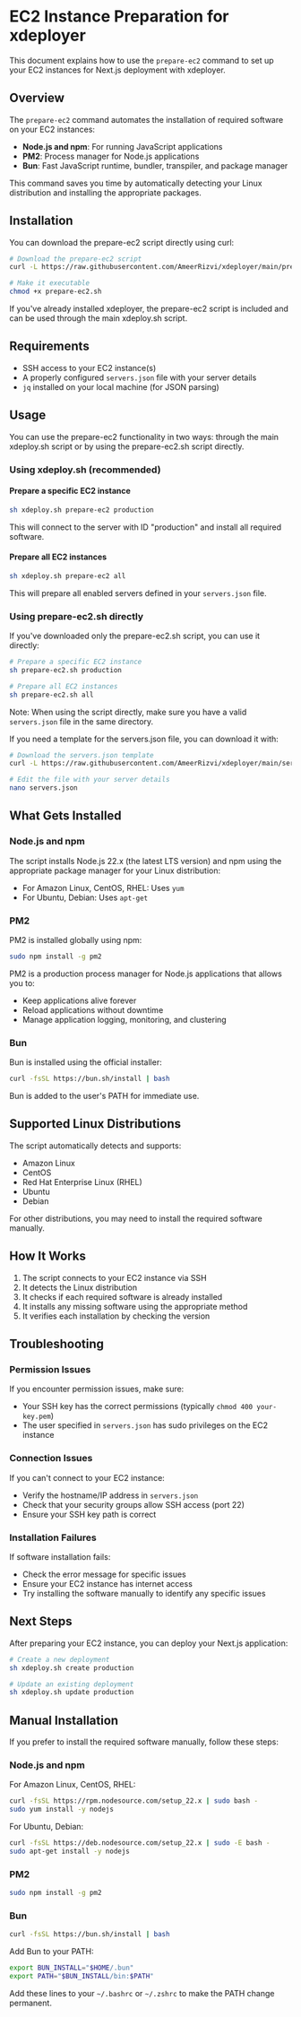 # EC2 Instance Preparation for xdeployer

This document explains how to use the `prepare-ec2` command to set up your EC2 instances for Next.js deployment with xdeployer.

## Overview

The `prepare-ec2` command automates the installation of required software on your EC2 instances:

- **Node.js and npm**: For running JavaScript applications
- **PM2**: Process manager for Node.js applications
- **Bun**: Fast JavaScript runtime, bundler, transpiler, and package manager

This command saves you time by automatically detecting your Linux distribution and installing the appropriate packages.

## Installation

You can download the prepare-ec2 script directly using curl:

```bash
# Download the prepare-ec2 script
curl -L https://raw.githubusercontent.com/AmeerRizvi/xdeployer/main/prepare-ec2.sh -o prepare-ec2.sh

# Make it executable
chmod +x prepare-ec2.sh
```

If you've already installed xdeployer, the prepare-ec2 script is included and can be used through the main xdeploy.sh script.

## Requirements

- SSH access to your EC2 instance(s)
- A properly configured `servers.json` file with your server details
- `jq` installed on your local machine (for JSON parsing)

## Usage

You can use the prepare-ec2 functionality in two ways: through the main xdeploy.sh script or by using the prepare-ec2.sh script directly.

### Using xdeploy.sh (recommended)

#### Prepare a specific EC2 instance

```bash
sh xdeploy.sh prepare-ec2 production
```

This will connect to the server with ID "production" and install all required software.

#### Prepare all EC2 instances

```bash
sh xdeploy.sh prepare-ec2 all
```

This will prepare all enabled servers defined in your `servers.json` file.

### Using prepare-ec2.sh directly

If you've downloaded only the prepare-ec2.sh script, you can use it directly:

```bash
# Prepare a specific EC2 instance
sh prepare-ec2.sh production

# Prepare all EC2 instances
sh prepare-ec2.sh all
```

Note: When using the script directly, make sure you have a valid `servers.json` file in the same directory.

If you need a template for the servers.json file, you can download it with:

```bash
# Download the servers.json template
curl -L https://raw.githubusercontent.com/AmeerRizvi/xdeployer/main/servers.json.template -o servers.json

# Edit the file with your server details
nano servers.json
```

## What Gets Installed

### Node.js and npm

The script installs Node.js 22.x (the latest LTS version) and npm using the appropriate package manager for your Linux distribution:

- For Amazon Linux, CentOS, RHEL: Uses `yum`
- For Ubuntu, Debian: Uses `apt-get`

### PM2

PM2 is installed globally using npm:

```bash
sudo npm install -g pm2
```

PM2 is a production process manager for Node.js applications that allows you to:

- Keep applications alive forever
- Reload applications without downtime
- Manage application logging, monitoring, and clustering

### Bun

Bun is installed using the official installer:

```bash
curl -fsSL https://bun.sh/install | bash
```

Bun is added to the user's PATH for immediate use.

## Supported Linux Distributions

The script automatically detects and supports:

- Amazon Linux
- CentOS
- Red Hat Enterprise Linux (RHEL)
- Ubuntu
- Debian

For other distributions, you may need to install the required software manually.

## How It Works

1. The script connects to your EC2 instance via SSH
2. It detects the Linux distribution
3. It checks if each required software is already installed
4. It installs any missing software using the appropriate method
5. It verifies each installation by checking the version

## Troubleshooting

### Permission Issues

If you encounter permission issues, make sure:

- Your SSH key has the correct permissions (typically `chmod 400 your-key.pem`)
- The user specified in `servers.json` has sudo privileges on the EC2 instance

### Connection Issues

If you can't connect to your EC2 instance:

- Verify the hostname/IP address in `servers.json`
- Check that your security groups allow SSH access (port 22)
- Ensure your SSH key path is correct

### Installation Failures

If software installation fails:

- Check the error message for specific issues
- Ensure your EC2 instance has internet access
- Try installing the software manually to identify any specific issues

## Next Steps

After preparing your EC2 instance, you can deploy your Next.js application:

```bash
# Create a new deployment
sh xdeploy.sh create production

# Update an existing deployment
sh xdeploy.sh update production
```

## Manual Installation

If you prefer to install the required software manually, follow these steps:

### Node.js and npm

For Amazon Linux, CentOS, RHEL:

```bash
curl -fsSL https://rpm.nodesource.com/setup_22.x | sudo bash -
sudo yum install -y nodejs
```

For Ubuntu, Debian:

```bash
curl -fsSL https://deb.nodesource.com/setup_22.x | sudo -E bash -
sudo apt-get install -y nodejs
```

### PM2

```bash
sudo npm install -g pm2
```

### Bun

```bash
curl -fsSL https://bun.sh/install | bash
```

Add Bun to your PATH:

```bash
export BUN_INSTALL="$HOME/.bun"
export PATH="$BUN_INSTALL/bin:$PATH"
```

Add these lines to your `~/.bashrc` or `~/.zshrc` to make the PATH change permanent.
